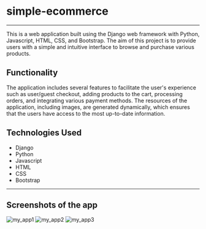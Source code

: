 # simple-ecommerce
------------------
This is a web application built using the Django web framework with Python, Javascript, HTML, CSS, and Bootstrap. The aim of this project is to provide users with a simple and intuitive interface to browse and purchase various products.

## Functionality

The application includes several features to facilitate the user's experience such as user/guest checkout, adding products to the cart, processing orders, and integrating various payment methods. The resources of the application, including images, are generated dynamically, which ensures that the users have access to the most up-to-date information.

## Technologies Used
* Django
* Python
* Javascript
* HTML
* CSS
* Bootstrap
------------------
## Screenshots of the app
![my_app1](https://user-images.githubusercontent.com/75336351/220438835-0edbf77c-502d-4ce8-ac2e-ce7c133d6bfd.jpg)
![my_app2](https://user-images.githubusercontent.com/75336351/220438848-ed2a9ba5-3eaa-4123-8968-8a6a924c6cf8.jpg)
![my_app3](https://user-images.githubusercontent.com/75336351/220438857-ddcd137f-7619-4ba4-a035-3b3e2bef48b8.jpg)
